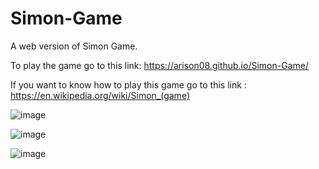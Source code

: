 # Simon-Game
A web version of Simon Game.

To play the game go to this link: https://arison08.github.io/Simon-Game/

If you want to know how to play this game 
go to this link : https://en.wikipedia.org/wiki/Simon_(game)

![image](https://user-images.githubusercontent.com/90528763/141649148-80cdf353-4f0d-4402-b64b-3a0801cc8fc4.png)

![image](https://user-images.githubusercontent.com/90528763/141649170-c2145e5d-ab07-417b-a3a4-ae934e248b4c.png)

![image](https://user-images.githubusercontent.com/90528763/141649184-ab0bf324-e8dc-4fb6-a378-601b7576bacd.png)
